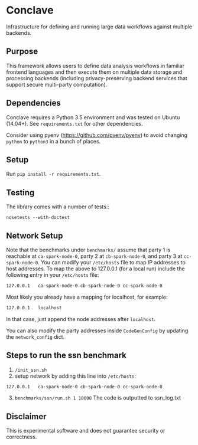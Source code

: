 # Conclave

Infrastructure for defining and running large data workflows against multiple backends.

## Purpose

This framework allows users to define data analysis workflows in familiar frontend languages and then execute them on multiple data storage and processing backends (including privacy-preserving backend services that support secure multi-party computation).

## Dependencies

Conclave requires a Python 3.5 environment and was tested on Ubuntu (14.04+). See `requirements.txt` for other dependencies.

Consider using pyenv (https://github.com/pyenv/pyenv) to avoid changing `python` to `python3` in a bunch of places.

## Setup

Run `pip install -r requirements.txt`.

## Testing

The library comes with a number of tests::

    nosetests --with-doctest

## Network Setup

Note that the benchmarks under `benchmarks/` assume that party 1 is reachable at `ca-spark-node-0`, party 2 at `cb-spark-node-0`, and party 3 at `cc-spark-node-0`. You can modify your `/etc/hosts` file to map IP addresses to host addresses. To map the above to 127.0.0.1 (for a local run) include the following entry in your `/etc/hosts` file:

```bash
127.0.0.1	ca-spark-node-0 cb-spark-node-0 cc-spark-node-0
```

Most likely you already have a mapping for localhost, for example:

```bash
127.0.0.1	localhost
```

In that case, just append the node addresses after `localhost`.

You can also modify the party addresses inside `CodeGenConfig` by updating the `network_config` dict.

## Steps to run the ssn benchmark
1. ```/init_ssn.sh```
2. setup network by adding this line into `/etc/hosts`:
```bash
127.0.0.1	ca-spark-node-0 cb-spark-node-0 cc-spark-node-0
```
3. ```benchmarks/ssn/run.sh 1 10000```
The code is outputted to ssn_log.txt

## Disclaimer

This is experimental software and does not guarantee security or correctness.

